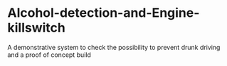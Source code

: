# Alcohol-detection-and-Engine-killswitch
A demonstrative system to check the possibility to prevent drunk driving and a proof of concept build

